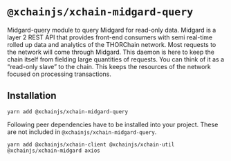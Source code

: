 # `@xchainjs/xchain-midgard-query`

Midgard-query module to query Midgard for read-only data. Midgard is a layer 2 REST API that provides front-end consumers with semi real-time rolled up data and analytics of the THORChain network. Most requests to the network will come through Midgard. This daemon is here to keep the chain itself from fielding large quantities of requests. You can think of it as a “read-only slave” to the chain. This keeps the resources of the network focused on processing transactions.

## Installation

```
yarn add @xchainjs/xchain-midgard-query
```

Following peer dependencies have to be installed into your project. These are not included in `@xchainjs/xchain-midgard-query`.

```
yarn add @xchainjs/xchain-client @xchainjs/xchain-util @xchainjs/xchain-midgard axios

```
